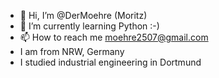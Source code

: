 - 👋 Hi, I’m @DerMoehre (Moritz)
- 🌱 I’m currently learning Python :-)
- 📫 How to reach me moehre2507@gmail.com
- I am from NRW, Germany
- I studied industrial engineering in Dortmund


<!---
DerMoehre/DerMoehre is a ✨ special ✨ repository because its `README.md` (this file) appears on your GitHub profile.
You can click the Preview link to take a look at your changes.
--->
